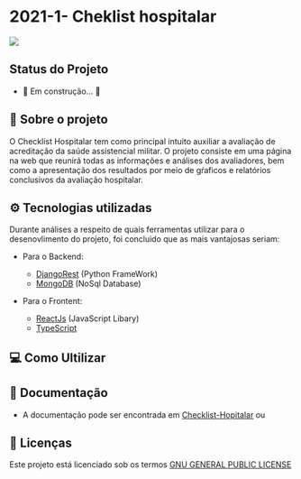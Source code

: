 # 2021-1- Cheklist hospitalar

<img src = "logotipo-mds2.png">

## Status do Projeto
- 🚧 Em construção... 🚧

## 📄  Sobre o projeto
O Checklist Hospitalar tem como principal intuito auxiliar a avaliação de acreditação da saúde assistencial militar. O projeto consiste em uma página na web que reunirá todas as informações e análises dos avaliadores, bem como a apresentação dos resultados por meio de gŕaficos e relatórios conclusivos da avaliação hospitalar.

## ⚙️ Tecnologias utilizadas
Durante análises a respeito de quais ferramentas utilizar para o desenovlimento do projeto, foi concluido que as mais vantajosas seriam:

- Para o Backend:
    - [DjangoRest](https://www.django-rest-framework.org/) (Python FrameWork) 
    - [MongoDB](https://www.mongodb.com/cloud/atlas/lp/try2?utm_source=bing&utm_campaign=mdb_bs_americas_brazil_search_core_brand_atlas_desktop&utm_term=mongodb&utm_medium=cpc_paid_search&utm_ad=e&utm_ad_campaign_id=415204511) (NoSql Database)

- Para o Frontent:
    - [ReactJs](https://reactjs.org/) (JavaScript Libary) 
    - [TypeScript](https://www.typescriptlang.org/)



## 💻 Como Ultilizar 


## 📜 Documentação 
- A documentação pode ser encontrada em [Checklist-Hopitalar](https://fga-eps-mds.github.io/2021-1-hospitalar/) ou <docs da materia>

## 📝 Licenças
Este projeto está licenciado sob os termos [GNU GENERAL PUBLIC LICENSE](https://github.com/fga-eps-mds/2021-1-hospitalar/blob/main/LICENSE)

